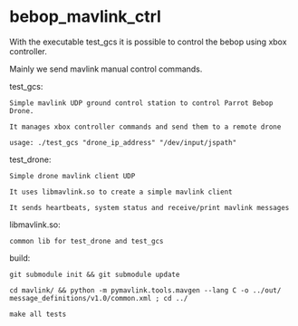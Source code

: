 # bebop_mavlink_ctrl
With the executable test_gcs it is possible to control the bebop using xbox controller.

Mainly we send mavlink manual control commands.

test_gcs:

	Simple mavlink UDP ground control station to control Parrot Bebop Drone.

	It manages xbox controller commands and send them to a remote drone

	usage: ./test_gcs "drone_ip_address" "/dev/input/jspath"

test_drone:

	Simple drone mavlink client UDP

	It uses libmavlink.so to create a simple mavlink client

	It sends heartbeats, system status and receive/print mavlink messages

libmavlink.so:

	common lib for test_drone and test_gcs

build:

	git submodule init && git submodule update
	
	cd mavlink/ && python -m pymavlink.tools.mavgen --lang C -o ../out/ message_definitions/v1.0/common.xml ; cd ../

	make all tests
